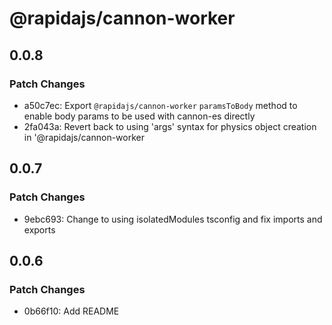 # @rapidajs/cannon-worker

## 0.0.8

### Patch Changes

- a50c7ec: Export `@rapidajs/cannon-worker` `paramsToBody` method to enable body params to be used with cannon-es directly
- 2fa043a: Revert back to using 'args' syntax for physics object creation in '@rapidajs/cannon-worker

## 0.0.7

### Patch Changes

- 9ebc693: Change to using isolatedModules tsconfig and fix imports and exports

## 0.0.6

### Patch Changes

- 0b66f10: Add README
